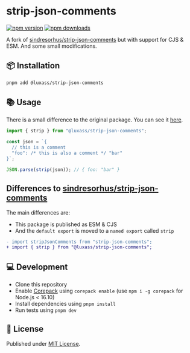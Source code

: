 # strip-json-comments

[![npm version][npm-version-src]][npm-version-href]
[![npm downloads][npm-downloads-src]][npm-downloads-href]

A fork of [sindresorhus/strip-json-comments](https://github.com/sindresorhus/strip-json-comments) but with support for CJS & ESM. And some small modifications.

## 📦 Installation

```sh
pnpm add @luxass/strip-json-comments
```

## 📚 Usage

There is a small difference to the original package. You can see it [here](#differences-to-sindresorhusstrip-json-comments).

```ts
import { strip } from "@luxass/strip-json-comments";

const json = `{
  // this is a comment
  "foo": /* this is also a comment */ "bar"
}`;

JSON.parse(strip(json)); // { foo: "bar" }
```

## Differences to [sindresorhus/strip-json-comments](https://github.com/sindresorhus/strip-json-comments)

The main differences are:
- This package is published as ESM & CJS
- And the `default export` is moved to a `named export` called `strip`

```diff
- import stripJsonComments from "strip-json-comments";
+ import { strip } from "@luxass/strip-json-comments";
```

## 💻 Development

- Clone this repository
- Enable [Corepack](https://github.com/nodejs/corepack) using `corepack enable` (use `npm i -g corepack` for Node.js < 16.10)
- Install dependencies using `pnpm install`
- Run tests using `pnpm dev`

## 📄 License

Published under [MIT License](./LICENSE).

<!-- Badges -->

[npm-version-src]: https://img.shields.io/npm/v/@luxass/strip-json-comments?style=flat&colorA=18181B&colorB=4169E1
[npm-version-href]: https://npmjs.com/package/@luxass/strip-json-comments
[npm-downloads-src]: https://img.shields.io/npm/dm/@luxass/strip-json-comments?style=flat&colorA=18181B&colorB=4169E1
[npm-downloads-href]: https://npmjs.com/package/@luxass/strip-json-comments
